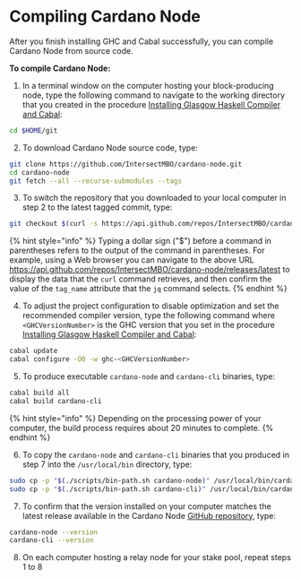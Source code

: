 # Compiling Cardano Node

After you finish installing GHC and Cabal successfully, you can compile Cardano Node from source code.

**To compile Cardano Node:**

1. In a terminal window on the computer hosting your block-producing node, type the following command to navigate to the working directory that you created in the procedure [Installing Glasgow Haskell Compiler and Cabal](installing-ghc-and-cabal.md):

```bash
cd $HOME/git
```

2. To download Cardano Node source code, type:

```bash
git clone https://github.com/IntersectMBO/cardano-node.git
cd cardano-node
git fetch --all --recurse-submodules --tags
```

3. To switch the repository that you downloaded to your local computer in step 2 to the latest tagged commit, type:

```bash
git checkout $(curl -s https://api.github.com/repos/IntersectMBO/cardano-node/releases/latest | jq -r .tag_name)
```

{% hint style="info" %}
Typing a dollar sign ("$") before a command in parentheses refers to the output of the command in parentheses. For example, using a Web browser you can navigate to the above URL https://api.github.com/repos/IntersectMBO/cardano-node/releases/latest to display the data that the `curl` command retrieves, and then confirm the value of the `tag_name` attribute that the `jq` command selects.
{% endhint %}

4. To adjust the project configuration to disable optimization and set the recommended compiler version, type the following command where `<GHCVersionNumber>` is the GHC version that you set in the procedure [Installing Glasgow Haskell Compiler and Cabal](installing-ghc-and-cabal.md):

```bash
cabal update
cabal configure -O0 -w ghc-<GHCVersionNumber>
```

5. To produce executable `cardano-node` and `cardano-cli` binaries, type:

```bash
cabal build all
cabal build cardano-cli

```
<!-- Source: https://github.com/input-output-hk/cardano-node-wiki/blob/main/docs/getting-started/install.md -->

{% hint style="info" %}
Depending on the processing power of your computer, the build process requires about 20 minutes to complete.
{% endhint %}

6. To copy the `cardano-node` and `cardano-cli` binaries that you produced in step 7 into the `/usr/local/bin` directory, type:

```bash
sudo cp -p "$(./scripts/bin-path.sh cardano-node)" /usr/local/bin/cardano-node
sudo cp -p "$(./scripts/bin-path.sh cardano-cli)" /usr/local/bin/cardano-cli
```

7. To confirm that the version installed on your computer matches the latest release available in the Cardano Node [GitHub repository](https://github.com/input-output-hk/cardano-node), type:

```bash
cardano-node --version
cardano-cli --version
```

8. On each computer hosting a relay node for your stake pool, repeat steps 1 to 8
